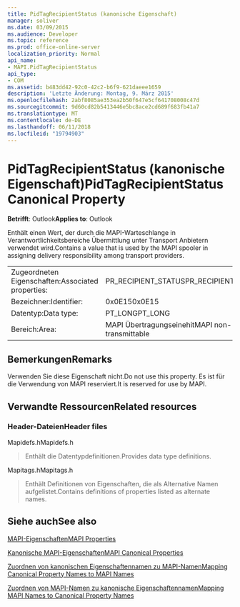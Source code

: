 ```yaml
---
title: PidTagRecipientStatus (kanonische Eigenschaft)
manager: soliver
ms.date: 03/09/2015
ms.audience: Developer
ms.topic: reference
ms.prod: office-online-server
localization_priority: Normal
api_name:
- MAPI.PidTagRecipientStatus
api_type:
- COM
ms.assetid: b483dd42-92c0-42c2-b6f9-621daeee1659
description: 'Letzte Änderung: Montag, 9. März 2015'
ms.openlocfilehash: 2abf8085ae353ea2b50f647e5cf641708008c47d
ms.sourcegitcommit: 9d60cd82b5413446e5bc8ace2cd689f683fb41a7
ms.translationtype: MT
ms.contentlocale: de-DE
ms.lasthandoff: 06/11/2018
ms.locfileid: "19794903"
---
```

# <a name="pidtagrecipientstatus-canonical-property"></a><span data-ttu-id="f22c1-103">PidTagRecipientStatus (kanonische Eigenschaft)</span><span class="sxs-lookup"><span data-stu-id="f22c1-103">PidTagRecipientStatus Canonical Property</span></span>

  
  
<span data-ttu-id="f22c1-104">**Betrifft**: Outlook</span><span class="sxs-lookup"><span data-stu-id="f22c1-104">**Applies to**: Outlook</span></span> 
  
<span data-ttu-id="f22c1-105">Enthält einen Wert, der durch die MAPI-Warteschlange in Verantwortlichkeitsbereiche Übermittlung unter Transport Anbietern verwendet wird.</span><span class="sxs-lookup"><span data-stu-id="f22c1-105">Contains a value that is used by the MAPI spooler in assigning delivery responsibility among transport providers.</span></span>
  
|||
|:-----|:-----|
|<span data-ttu-id="f22c1-106">Zugeordneten Eigenschaften:</span><span class="sxs-lookup"><span data-stu-id="f22c1-106">Associated properties:</span></span>  <br/> |<span data-ttu-id="f22c1-107">PR_RECIPIENT_STATUS</span><span class="sxs-lookup"><span data-stu-id="f22c1-107">PR_RECIPIENT_STATUS</span></span>  <br/> |
|<span data-ttu-id="f22c1-108">Bezeichner:</span><span class="sxs-lookup"><span data-stu-id="f22c1-108">Identifier:</span></span>  <br/> |<span data-ttu-id="f22c1-109">0x0E15</span><span class="sxs-lookup"><span data-stu-id="f22c1-109">0x0E15</span></span>  <br/> |
|<span data-ttu-id="f22c1-110">Datentyp:</span><span class="sxs-lookup"><span data-stu-id="f22c1-110">Data type:</span></span>  <br/> |<span data-ttu-id="f22c1-111">PT_LONG</span><span class="sxs-lookup"><span data-stu-id="f22c1-111">PT_LONG</span></span>  <br/> |
|<span data-ttu-id="f22c1-112">Bereich:</span><span class="sxs-lookup"><span data-stu-id="f22c1-112">Area:</span></span>  <br/> |<span data-ttu-id="f22c1-113">MAPI Übertragungseinehit</span><span class="sxs-lookup"><span data-stu-id="f22c1-113">MAPI non-transmittable</span></span>  <br/> |
   
## <a name="remarks"></a><span data-ttu-id="f22c1-114">Bemerkungen</span><span class="sxs-lookup"><span data-stu-id="f22c1-114">Remarks</span></span>

<span data-ttu-id="f22c1-115">Verwenden Sie diese Eigenschaft nicht.</span><span class="sxs-lookup"><span data-stu-id="f22c1-115">Do not use this property.</span></span> <span data-ttu-id="f22c1-116">Es ist für die Verwendung von MAPI reserviert.</span><span class="sxs-lookup"><span data-stu-id="f22c1-116">It is reserved for use by MAPI.</span></span>
  
## <a name="related-resources"></a><span data-ttu-id="f22c1-117">Verwandte Ressourcen</span><span class="sxs-lookup"><span data-stu-id="f22c1-117">Related resources</span></span>

### <a name="header-files"></a><span data-ttu-id="f22c1-118">Header-Dateien</span><span class="sxs-lookup"><span data-stu-id="f22c1-118">Header files</span></span>

<span data-ttu-id="f22c1-119">Mapidefs.h</span><span class="sxs-lookup"><span data-stu-id="f22c1-119">Mapidefs.h</span></span>
  
> <span data-ttu-id="f22c1-120">Enthält die Datentypdefinitionen.</span><span class="sxs-lookup"><span data-stu-id="f22c1-120">Provides data type definitions.</span></span>
    
<span data-ttu-id="f22c1-121">Mapitags.h</span><span class="sxs-lookup"><span data-stu-id="f22c1-121">Mapitags.h</span></span>
  
> <span data-ttu-id="f22c1-122">Enthält Definitionen von Eigenschaften, die als Alternative Namen aufgelistet.</span><span class="sxs-lookup"><span data-stu-id="f22c1-122">Contains definitions of properties listed as alternate names.</span></span>
    
## <a name="see-also"></a><span data-ttu-id="f22c1-123">Siehe auch</span><span class="sxs-lookup"><span data-stu-id="f22c1-123">See also</span></span>



[<span data-ttu-id="f22c1-124">MAPI-Eigenschaften</span><span class="sxs-lookup"><span data-stu-id="f22c1-124">MAPI Properties</span></span>](mapi-properties.md)
  
[<span data-ttu-id="f22c1-125">Kanonische MAPI-Eigenschaften</span><span class="sxs-lookup"><span data-stu-id="f22c1-125">MAPI Canonical Properties</span></span>](mapi-canonical-properties.md)
  
[<span data-ttu-id="f22c1-126">Zuordnen von kanonischen Eigenschaftennamen zu MAPI-Namen</span><span class="sxs-lookup"><span data-stu-id="f22c1-126">Mapping Canonical Property Names to MAPI Names</span></span>](mapping-canonical-property-names-to-mapi-names.md)
  
[<span data-ttu-id="f22c1-127">Zuordnen von MAPI-Namen zu kanonische Eigenschaftennamen</span><span class="sxs-lookup"><span data-stu-id="f22c1-127">Mapping MAPI Names to Canonical Property Names</span></span>](mapping-mapi-names-to-canonical-property-names.md)

